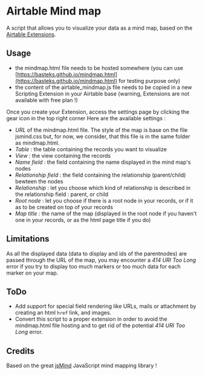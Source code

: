 # Airtable Mind map

A script that allows you to visualize your data as a mind map, based on the [Airtable Extensions](https://support.airtable.com/docs/airtable-extensions-overview).

## Usage
- the mindmap.html file needs to be hosted somewhere (you can use [https://basteks.github.io/mindmap.html](https://basteks.github.io/mindmap.html) for testing purpose only)
- the content of the airtable_mindmap.js file needs to be copied in a new Scripting Extension in your Airtable base (warning, Extensions are not available with free plan !)

Once you create your Extension, access the settings page by clicking the gear icon in the top right corner
Here are the available settings :
- *URL* of the mindmap.html file. The style of the map is base on the file jsmind.css but, for now, we consider, that this file is in the same folder as mindmap.html.
- *Table* : the table containing the records you want to visualize
- *View* : the view containing the records
- *Name field* : the field containing the name displayed in the mind map's nodes
- *Relationship field* : the field containing the relationship (parent/child) bewteen the nodes
- *Relationship* : let you choose which kind of relationship is described in the relationship field : parent, or child
- *Root node* : let you choose if there is a root node in your records, or if it as to be created on top of your records
- *Map title* : the name of the map (displayed in the root node if you haven't one in your records, or as the html page title if you do)

## Limitations
As all the displayed data (data to display and ids of the parentnodes) are passed through the URL of the map, you may encounter a _414 URI Too Long_ error if you try to display too much markers or too much data for each marker on your map.

## ToDo
- Add support for special field rendering like URLs, mails or attachment by creating an html `href` link, and images.
- Convert this script to a proper extension in order to avoid the mindmap.html file hosting and to get rid of the potential _414 URI Too Long_ error.

## Credits
Based on the great [jsMind](https://github.com/hizzgdev/jsmind) JavaScript mind mapping library !

